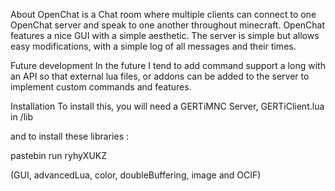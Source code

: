 About
OpenChat is a Chat room where multiple clients can connect to one OpenChat server and speak to one another throughout minecraft. OpenChat features a nice GUI with a simple aesthetic. The server is simple but allows easy modifications, with a simple log of all messages and their times.

Future development
In the future I tend to add command support a long with an API so that external lua files, or addons can be added to the server to implement custom commands and features.


Installation
To install this, you will need a GERTiMNC Server, GERTiClient.lua in /lib

and to install these libraries :

pastebin run ryhyXUKZ

(GUI, advancedLua, color, doubleBuffering, image and OCIF)
